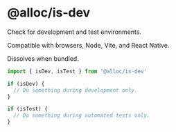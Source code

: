 # @alloc/is-dev

Check for development and test environments.

Compatible with browsers, Node, Vite, and React Native.

Dissolves when bundled.

```ts
import { isDev, isTest } from '@alloc/is-dev'

if (isDev) {
  // Do something during development only.
}

if (isTest) {
  // Do something during automated tests only.
}
```
